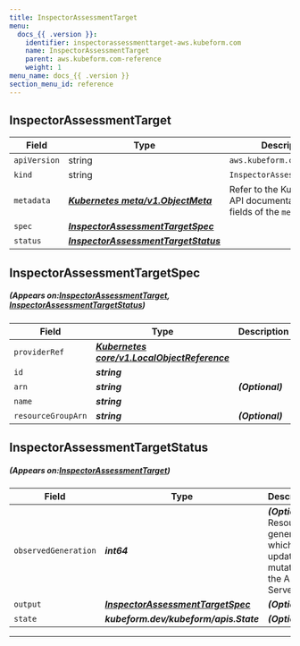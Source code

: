 ```yaml
---
title: InspectorAssessmentTarget
menu:
  docs_{{ .version }}:
    identifier: inspectorassessmenttarget-aws.kubeform.com
    name: InspectorAssessmentTarget
    parent: aws.kubeform.com-reference
    weight: 1
menu_name: docs_{{ .version }}
section_menu_id: reference
---
```


## InspectorAssessmentTarget
| Field | Type | Description |
| ------ | ----- | ----------- |
| `apiVersion` | string | `aws.kubeform.com/v1alpha1` |
|    `kind` | string | `InspectorAssessmentTarget` |
| `metadata` | ***[Kubernetes meta/v1.ObjectMeta](https://kubernetes.io/docs/reference/generated/kubernetes-api/v1.13/#objectmeta-v1-meta)***|Refer to the Kubernetes API documentation for the fields of the `metadata` field.|
| `spec` | ***[InspectorAssessmentTargetSpec](#InspectorAssessmentTargetSpec)***||
| `status` | ***[InspectorAssessmentTargetStatus](#InspectorAssessmentTargetStatus)***||
## InspectorAssessmentTargetSpec
##### (Appears on:[InspectorAssessmentTarget](#InspectorAssessmentTarget), [InspectorAssessmentTargetStatus](#InspectorAssessmentTargetStatus))
| Field | Type | Description |
| ------ | ----- | ----------- |
| `providerRef` | ***[Kubernetes core/v1.LocalObjectReference](https://kubernetes.io/docs/reference/generated/kubernetes-api/v1.13/#localobjectreference-v1-core)***||
| `id` | ***string***||
| `arn` | ***string***| ***(Optional)*** |
| `name` | ***string***||
| `resourceGroupArn` | ***string***| ***(Optional)*** |
## InspectorAssessmentTargetStatus
##### (Appears on:[InspectorAssessmentTarget](#InspectorAssessmentTarget))
| Field | Type | Description |
| ------ | ----- | ----------- |
| `observedGeneration` | ***int64***| ***(Optional)*** Resource generation, which is updated on mutation by the API Server.|
| `output` | ***[InspectorAssessmentTargetSpec](#InspectorAssessmentTargetSpec)***| ***(Optional)*** |
| `state` | ***kubeform.dev/kubeform/apis.State***| ***(Optional)*** |
---
